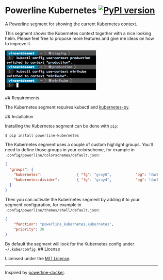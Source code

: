 # Powerline Kubernetes [![PyPI version](https://badge.fury.io/py/powerline-kubernetes.svg)](https://badge.fury.io/py/powerline-kubernetes)

A [Powerline](https://github.com/powerline/powerline) segment for showing the current Kubernetes context.

This segment shows the Kubernetes context together with a nice looking helm. Please feel free to propose more features and give me ideas on how to improve it.

<img src="screenshot.png" width="300">

## Requirements

The Kubernetes segment requires kubectl and [kubernetes-py](https://pypi.python.org/pypi/kubernetes-py/).

## Installation

Installing the Kubernetes segment can be done with `pip`:

```
$ pip install powerline-kubernetes
```

The Kubernetes segment uses a couple of custom highlight groups. You'll need to define those groups in your colorscheme, for example in `.config/powerline/colorschemes/default.json`:

```json
{
  "groups": {
    "kubernetes":                { "fg": "gray8",           "bg": "darkestblue", "attrs": [] },
    "kubernetes:divider":        { "fg": "gray4",           "bg": "darkestblue", "attrs": [] }
  }
}
```

Then you can activate the Kubernetes segment by adding it to your segment configuration, for example in `.config/powerline/themes/shell/default.json`:

```json
{
    "function": "powerline_kubernetes.kubernetes",
    "priority": 30
}
```

By default the segment will look for the Kubernetes config under `~/.kube/config`.
## License

Licensed under the [MIT License](LICENSE).

---

Inspired by [powerline-docker](https://github.com/adrianmo/powerline-docker).
